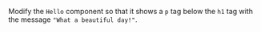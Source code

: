 Modify the `Hello` component so that it shows a `p` tag below the `h1` tag with the message `"What a beautiful day!"`.

